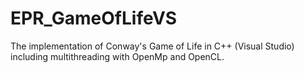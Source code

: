 # EPR_GameOfLifeVS
The implementation of Conway's Game of Life in C++ (Visual Studio) including multithreading with OpenMp and OpenCL.
